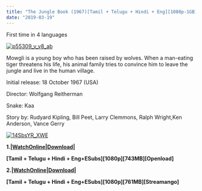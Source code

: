 ```yaml
---
title: "The Jungle Book (1967)[Tamil + Telugu + Hindi + Eng][1080p-1GB][480p-400MB]"
date: "2019-03-19"
---
```


First time in 4 languages

[![p55309_v_v8_ab](https://www.gstatic.com/tv/thumb/v22vodart/55309/p55309_v_v8_ab.jpg "p55309_v_v8_ab")](http://www.gstatic.com/tv/thumb/v22vodart/55309/p55309_v_v8_ab.jpg)

Mowgli is a young boy who has been raised by wolves. When a man-eating tiger threatens his life, his animal family tries to convince him to leave the jungle and live in the human village.

Initial release: 18 October 1967 (USA)

Director: Wolfgang Reitherman

Snake: Kaa

Story by: Rudyard Kipling, Bill Peet, Larry Clemmons, Ralph Wright,Ken Anderson, Vance Gerry

  

[![14SbsYR_XWE](https://thumb.oloadcdn.net/splash/38JXTJT26tg/14SbsYR_XWE.jpg "14SbsYR_XWE")](http://ay.gy/18684261/_eaHR0cHM6Ly9vcGVubG9hZC5jby9mLzM4SlhUSlQyNnRnL3d3dy5UYW1pbGNhcnRvb250di5ibG9nc3BvdC5jb21fLV9UaGVfSnVuZ2xlX0Jvb2tfJTI4MTk2NyUyOSU1QjEwODBwXy1fQkRSaXBfLV8lNUJUYW1pbF8lMkJfVGVsdWd1XyUyQl9IaW5kaV8lMkJfRW5nJTVEXy1feDI2NF8tXzEuM0dCXy1fRVN1YnMlNUQubWt2Lm1wNA==)  

**1.|[WatchOnline|Download](http://ay.gy/18684261/_eaHR0cHM6Ly9vcGVubG9hZC5jby9mLzM4SlhUSlQyNnRnL3d3dy5UYW1pbGNhcnRvb250di5ibG9nc3BvdC5jb21fLV9UaGVfSnVuZ2xlX0Jvb2tfJTI4MTk2NyUyOSU1QjEwODBwXy1fQkRSaXBfLV8lNUJUYW1pbF8lMkJfVGVsdWd1XyUyQl9IaW5kaV8lMkJfRW5nJTVEXy1feDI2NF8tXzEuM0dCXy1fRVN1YnMlNUQubWt2Lm1wNA==)|**

**\[Tamil + Telugu + Hindi + Eng+ESubs\]\[1080p\]\[743MB\]\[Openload\]**

**2.|[WatchOnline|Download](http://ay.gy/18684261/_eaHR0cHM6Ly9zdHJlYW1hbmdvLmNvbS9mL21zbHBwZmRhb21lYW1kbGEvd3d3X1RhbWlsY2FydG9vbnR2X2Jsb2dzcG90X2NvbV8tX1RoZV9KdW5nbGVfQm9va18xOTY3XzEwODBwXy1fQkRSaXBfLV9UYW1pbF9UZWx1Z3VfSGluZGlfRW5nXy1feDI2NF8tXzFfM0dCXy1fRVN1YnNfbWt2X21wNA==)|**

**\[Tamil + Telugu + Hindi + Eng+ESubs\]\[1080p\]\[761MB\]\[Streamango\]**
